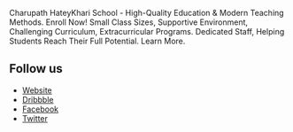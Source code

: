 Charupath HateyKhari School - High-Quality Education & Modern Teaching Methods. Enroll Now! Small Class Sizes, Supportive Environment, Challenging Curriculum, Extracurricular Programs. Dedicated Staff, Helping Students Reach Their Full Potential. Learn More.
## Follow us

-   [Website](https://musamolla.com)
-   [Dribbble](https://dribbble.com/musamolla3131/)
-   [Facebook](https://www.facebook.com/musamolla3131/)
-   [Twitter](https://twitter.com/musamolla3131/)
